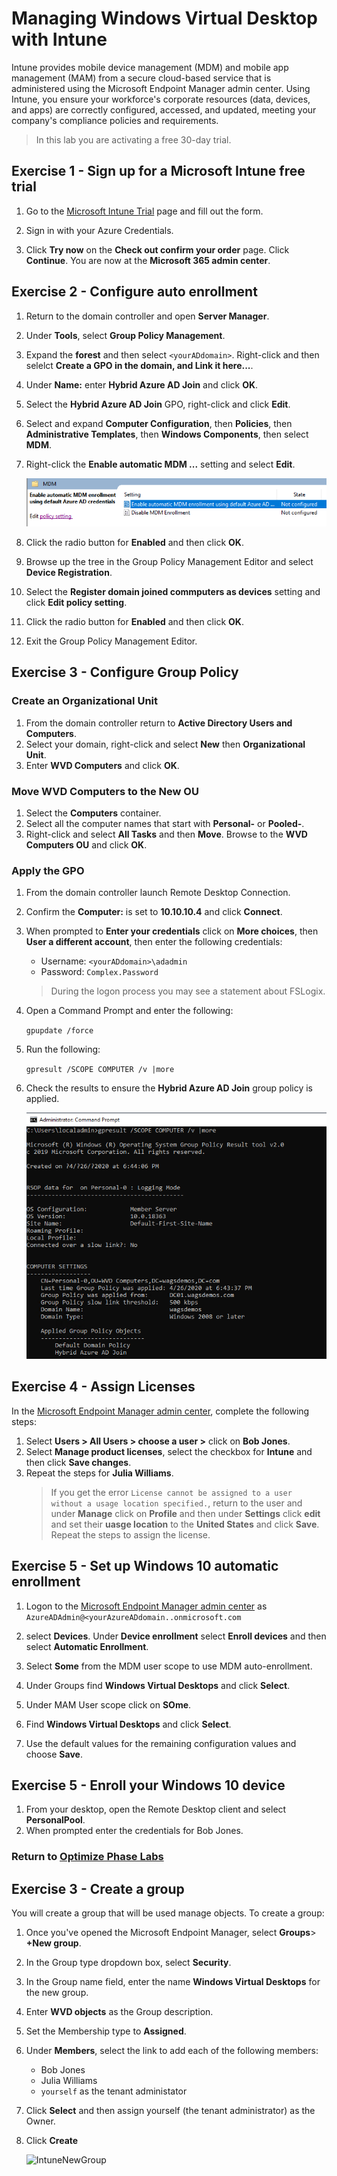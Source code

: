 # Managing Windows Virtual Desktop with Intune

Intune provides mobile device management (MDM) and mobile app management (MAM) from a secure cloud-based service that is administered using the Microsoft Endpoint Manager admin center. Using Intune, you ensure your workforce's corporate resources (data, devices, and apps) are correctly configured, accessed, and updated, meeting your company's compliance policies and requirements.

>In this lab you are activating a free 30-day trial.

## Exercise 1 - Sign up for a Microsoft Intune free trial

1. Go to the [Microsoft Intune Trial](https://go.microsoft.com/fwlink/?linkid=2019088) page and fill out the form.

2. Sign in with your Azure Credentials.

3. Click **Try now** on the **Check out confirm your order** page. Click **Continue**. You are now at the **Microsoft 365 admin center**.

## Exercise 2 - Configure auto enrollment

1. Return to the domain controller and open **Server Manager**.
2. Under **Tools**, select **Group Policy Management**.
3. Expand the **forest** and then select `<yourADdomain>`. Right-click and then selelct **Create a GPO in the domain, and Link it here...**.
4. Under **Name:** enter **Hybrid Azure AD Join** and click **OK**.
5. Select the **Hybrid Azure AD Join** GPO, right-click and click **Edit**.
6. Select and expand **Computer Configuration**, then **Policies**, then **Administrative Templates**, then **Windows Components**, then select  **MDM**.
7. Right-click the **Enable automatic MDM ...** setting and select **Edit**.

    ![MDMGPO](../attachments/MDMGPO.PNG)

8. Click the radio button for **Enabled** and then click **OK**.
9. Browse up the tree in the Group Policy Management Editor and select  **Device Registration**.
10. Select the **Register domain joined commputers as devices** setting and click **Edit policy setting**.
11. Click the radio button for **Enabled** and then click **OK**.
12. Exit the Group Policy Management Editor.

## Exercise 3 - Configure Group Policy

### Create an Organizational Unit

1. From the domain controller return to **Active Directory Users and Computers**.
2. Select your domain, right-click and select **New** then **Organizational Unit**.
3. Enter **WVD Computers** and click **OK**.

### Move WVD Computers to the New OU

1. Select the **Computers** container.
2. Select all the computer names that start with **Personal-** or **Pooled-**.
3. Right-click and select **All Tasks** and then **Move**.  Browse to the **WVD Computers OU** and click **OK**.

### Apply the GPO

1. From the domain controller launch Remote Desktop Connection.
2. Confirm the **Computer:** is set to  **10.10.10.4** and click **Connect**.
3. When prompted to **Enter your credentials** click on **More choices**, then **User a different account**, then enter the following credentials:
    * Username: `<yourADdomain>\adadmin`
    * Password: `Complex.Password`

    > During the logon process you may see a statement about FSLogix.

4. Open a Command Prompt and enter the following:

     `gpupdate /force`

5. Run the following:

    `gpresult /SCOPE COMPUTER /v |more`

6. Check the results to ensure the **Hybrid Azure AD Join** group policy is applied.

    ![GPOApplied](../attachments/GPOApplied.PNG)

## Exercise 4 - Assign Licenses

In the [Microsoft Endpoint Manager admin center](https://go.microsoft.com/fwlink/?linkid=2109431), complete the following steps:

1. Select **Users > All Users > choose a user >** click on **Bob Jones**.
2. Select **Manage product licenses**,  select the checkbox for **Intune** and then click  **Save changes**.
3. Repeat the steps for **Julia Williams**.
    > If you get the error `License cannot be assigned to a user without a usage location specified.`, return to the user and under **Manage** click on **Profile** and then under **Settings** click **edit** and set their **uasge location** to the **United States** and click **Save**.  Repeat the steps to assign the license.

## Exercise 5 - Set up Windows 10 automatic enrollment

1. Logon to the [Microsoft Endpoint Manager admin center](https://go.microsoft.com/fwlink/?linkid=2109431) as `AzureADAdmin@<yourAzureADdomain..onmicrosoft.com`

2. select **Devices**.  Under **Device enrollment** select **Enroll devices** and then select **Automatic Enrollment**.
3. Select **Some** from the MDM user scope to use MDM auto-enrollment.
4. Under Groups find **Windows Virtual Desktops** and click **Select**.
5. Under MAM User scope click on **SOme**.
6. Find **Windows Virtual Desktops** and click **Select**.
7. Use the default values for the remaining configuration values and choose **Save**.

## Exercise 5 - Enroll your Windows 10 device

1. From your desktop, open the Remote Desktop client and select **PersonalPool**.
2. When prompted enter the credentials for Bob Jones.

### Return to [Optimize Phase Labs](optimize.md)

## Exercise 3 - Create a group

You will create a group that will be used manage objects. To create a group:

1. Once you've opened the Microsoft Endpoint Manager, select **Groups**> **+New group**.
2. In the Group type dropdown box, select **Security**.
3. In the Group name field, enter the name **Windows Virtual Desktops** for the new group.
4. Enter **WVD objects** as the Group description.
5. Set the Membership type to **Assigned**.
6. Under **Members**, select the link to add each of the following members:
    * Bob Jones
    * Julia Williams
    * `yourself` as the tenant administator
7. Click **Select** and then assign yourself (the tenant administrator) as the Owner.
8. Click **Create**

    ![IntuneNewGroup](../attachments/IntuneNewGroup.PNG)
